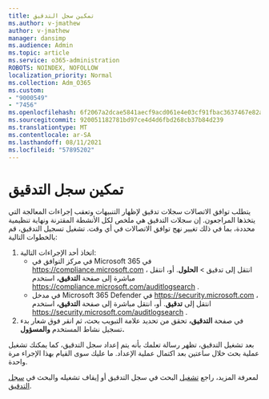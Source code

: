 ```yaml
---
title: تمكين سجل التدقيق
ms.author: v-jmathew
author: v-jmathew
manager: dansimp
ms.audience: Admin
ms.topic: article
ms.service: o365-administration
ROBOTS: NOINDEX, NOFOLLOW
localization_priority: Normal
ms.collection: Adm_O365
ms.custom:
- "9000549"
- "7456"
ms.openlocfilehash: 6f2067a2dcae5841aecf9acd061e4e03cf91fbac3637467e82aee2fbc9340f9a
ms.sourcegitcommit: 920051182781bd97ce4d4d6fbd268cb37b84d239
ms.translationtype: MT
ms.contentlocale: ar-SA
ms.lasthandoff: 08/11/2021
ms.locfileid: "57895202"
---
```

# <a name="enable-the-audit-log"></a>تمكين سجل التدقيق

يتطلب توافق الاتصالات سجلات تدقيق لإظهار التنبيهات وتعقب إجراءات المعالجة التي يتخذها المراجعون. إن سجلات التدقيق هي ملخص لكل الأنشطة المقترنة ونهاية تنظيمية محددة، بما في ذلك تغيير نهج توافق الاتصالات في أي وقت. تشغيل تسجيل التدقيق، قم بالخطوات التالية:

1. اتخاذ أحد الإجراءات التالية:
   - في مركز التوافق في Microsoft 365 في <https://compliance.microsoft.com> ، انتقل إلى تدقيق  \> **الحلول**. أو، انتقل مباشرة إلى صفحة **التدقيق،** استخدم <https://compliance.microsoft.com/auditlogsearch> .
   - في مدخل Microsoft 365 Defender في <https://security.microsoft.com> ، انتقل إلى **تدقيق**. أو، انتقل مباشرة إلى صفحة **التدقيق،** استخدم <https://security.microsoft.com/auditlogsearch> .
2. في صفحة **التدقيق،** تحقق  من تحديد علامة التبويب بحث، ثم انقر فوق شعار بدء تسجيل نشاط المستخدم **والمسؤول.**

بعد تشغيل التدقيق، تظهر رسالة تعلمك بأنه يتم إعداد سجل التدقيق، كما يمكنك تشغيل عملية بحث خلال ساعتين بعد اكتمال عملية الإعداد. ما عليك سوى القيام بهذا الإجراء مرة واحدة.

لمعرفة المزيد، راجع [تشغيل](https://docs.microsoft.com/microsoft-365/compliance/turn-audit-log-search-on-or-off) البحث في سجل التدقيق أو إيقاف تشغيله والبحث في [سجل التدقيق](https://docs.microsoft.com/microsoft-365/compliance/search-the-audit-log-in-security-and-compliance).

